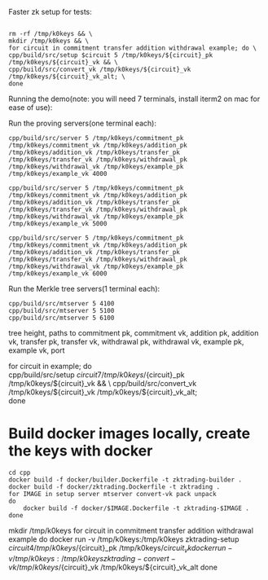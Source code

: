 Faster zk setup for tests:

```

rm -rf /tmp/k0keys && \
mkdir /tmp/k0keys && \
for circuit in commitment transfer addition withdrawal example; do \
cpp/build/src/setup $circuit 5 /tmp/k0keys/${circuit}_pk /tmp/k0keys/${circuit}_vk && \
cpp/build/src/convert_vk /tmp/k0keys/${circuit}_vk /tmp/k0keys/${circuit}_vk_alt; \
done
```

Running the demo(note: you will need 7 terminals, install iterm2 on mac for ease of use):

Run the proving servers(one terminal each):
```
cpp/build/src/server 5 /tmp/k0keys/commitment_pk /tmp/k0keys/commitment_vk /tmp/k0keys/addition_pk /tmp/k0keys/addition_vk /tmp/k0keys/transfer_pk /tmp/k0keys/transfer_vk /tmp/k0keys/withdrawal_pk /tmp/k0keys/withdrawal_vk /tmp/k0keys/example_pk /tmp/k0keys/example_vk 4000

cpp/build/src/server 5 /tmp/k0keys/commitment_pk /tmp/k0keys/commitment_vk /tmp/k0keys/addition_pk /tmp/k0keys/addition_vk /tmp/k0keys/transfer_pk /tmp/k0keys/transfer_vk /tmp/k0keys/withdrawal_pk /tmp/k0keys/withdrawal_vk /tmp/k0keys/example_pk /tmp/k0keys/example_vk 5000

cpp/build/src/server 5 /tmp/k0keys/commitment_pk /tmp/k0keys/commitment_vk /tmp/k0keys/addition_pk /tmp/k0keys/addition_vk /tmp/k0keys/transfer_pk /tmp/k0keys/transfer_vk /tmp/k0keys/withdrawal_pk /tmp/k0keys/withdrawal_vk /tmp/k0keys/example_pk /tmp/k0keys/example_vk 6000
```

Run the Merkle tree servers(1 terminal each):

```
cpp/build/src/mtserver 5 4100
cpp/build/src/mtserver 5 5100
cpp/build/src/mtserver 5 6100
```

tree height, paths to commitment pk, commitment vk, addition pk, addition vk, transfer pk, transfer vk, withdrawal pk, withdrawal vk, example pk, example vk, port


for circuit in example; do \
cpp/build/src/setup $circuit 7 /tmp/k0keys/${circuit}_pk /tmp/k0keys/${circuit}_vk && \
cpp/build/src/convert_vk /tmp/k0keys/${circuit}_vk /tmp/k0keys/${circuit}_vk_alt; \
done


# Build docker images locally, create the keys with docker

```
cd cpp
docker build -f docker/builder.Dockerfile -t zktrading-builder .
docker build -f docker/zktrading.Dockerfile -t zktrading .
for IMAGE in setup server mtserver convert-vk pack unpack
do
    docker build -f docker/$IMAGE.Dockerfile -t zktrading-$IMAGE .
done
```

mkdir /tmp/k0keys
for circuit in commitment transfer addition withdrawal example
do
    docker run -v /tmp/k0keys:/tmp/k0keys zktrading-setup $circuit 4 /tmp/k0keys/${circuit}_pk /tmp/k0keys/${circuit}_vk
    docker run -v /tmp/k0keys:/tmp/k0keys zktrading-convert-vk /tmp/k0keys/${circuit}_vk /tmp/k0keys/${circuit}_vk_alt
done
